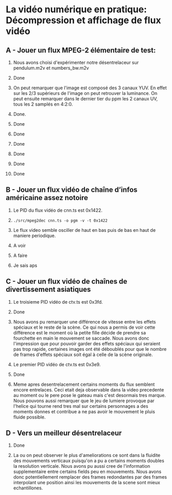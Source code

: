 # La vidéo numérique en pratique: Décompression et affichage de flux vidéo

## A - Jouer un flux MPEG-2 élémentaire de test:

1. Nous avons choisi d'expérimenter notre désentrelaceur sur pendulum.m2v et
    numbers_bw.m2v

2. Done

3. On peut remarquer que l'image est composé des 3 canaux YUV. En effet sur
    les 2/3 supérieurs de l'image on peut retrouver la luminance. On peut
    ensuite remarquer dans le dernier tier du ppm les 2 canaux UV, tous les
    2 samplés en 4:2:0.

4. Done.

5. Done

6. Done

7. Done

8. Done

9. Done

10. Done

## B - Jouer un flux vidéo de chaîne d’infos américaine assez notoire

1. Le PID du flux vidéo de cnn.ts est 0x1422.

2. `./src/mpeg2dec cnn.ts -o pgm -v -t 0x1422`

3. Le flux video semble osciller de haut en bas puis de bas en haut de maniere
    periodique.

4. A voir

5. A faire

6. Je sais aps

## C - Jouer un flux vidéo de chaînes de divertissement asiatiques

1. Le troisieme PID vidéo de ctv.ts est 0x3fd.

2. Done

3. Nous avons pu remarquer une différence de vitesse entre les effets spéciaux
    et le reste de la scène. Ce qui nous a permis de voir cette différence est
    le moment où la petite fille décide de prendre sa fourchette en main le
    mouvement se saccade. Nous avons donc l'impression que pour pouvoir garder
    des effets spéciaux qui seraient pas trop rapide, certaines images ont été
    déboublés pour que le nombre de frames d'effets spéciaux soit égal à celle
    de la scène originale.

4. Le premier PID vidéo de ctv.ts est 0x3e9.

5. Done

6. Meme apres desentrelacement certains moments du flux semblent encore entrelaces.
    Ceci etait deja observable dans la video precedente au moment ou le pere pose
    le gateau mais c'est desormais tres marque. Nous pouvons aussi remarquer que
    le jeu de lumiere provoque par l'helice qui tourne rend tres mal sur certains
    personnages a des moments donnes et contribue a ne pas avoir le mouvement le
    pluis fluide possible.

## D - Vers un meilleur désentrelaceur

1. Done

2. La ou on peut observer le plus d'ameliorations ce sont dans la fluidite des
    mouvements verticaux puisqu'on a pu a certains moments doubles la resolution
    verticale. Nous avons pu aussi cree de l'information supplementaire entre
    certains fields peu en mouvements. Nous avons donc potentiellement remplacer
    des frames redondantes par des frames interpolant une position ainsi les
    mouvements de la scene sont mieux echantillones.
